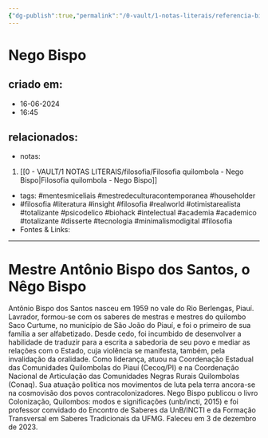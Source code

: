 ```yaml
---
{"dg-publish":true,"permalink":"/0-vault/1-notas-literais/referencia-bio/nego-bispo/","tags":["mentesmiceliais","mestredeculturacontemporanea","householder","filosofia","literatura","insight","realworld","otimistarealista","totalizante","psicodelico","biohack","intelectual","academia","academico","disserte","tecnologia","minimalismodigital"],"dgHomeLink":true,"dgShowLocalGraph":true,"dgShowFileTree":true,"dgEnableSearch":true,"noteIcon":""}
---
```


# Nego Bispo

## criado em: 
- 16-06-2024
- 16:45
## relacionados:
- notas:
1. [[0 - VAULT/1 NOTAS LITERAIS/filosofia/Filosofia quilombola - Nego Bispo\|Filosofia quilombola - Nego Bispo]]
- tags: #mentesmiceliais #mestredeculturacontemporanea #householder 
- #filosofia #literatura #insight #filosofia #realworld #otimistarealista #totalizante #psicodelico #biohack #intelectual #academia #academico #totalizante #disserte #tecnologia #minimalismodigital #filosofia
- Fontes & Links: 
---

# Mestre Antônio Bispo dos Santos, o Nêgo Bispo

Antônio Bispo dos Santos nasceu em 1959 no vale do Rio Berlengas, Piauí. Lavrador, formou-se com os saberes de mestras e mestres do quilombo Saco Curtume, no município de São João do Piauí, e foi o primeiro de sua família a ser alfabetizado. Desde cedo, foi incumbido de desenvolver a habilidade de traduzir para a escrita a sabedoria de seu povo e mediar as relações com o Estado, cuja violência se manifesta, também, pela invalidação da oralidade. Como liderança, atuou na Coordenação Estadual das Comunidades Quilombolas do Piauí (Cecoq/PI) e na Coordenação Nacional de Articulação das Comunidades Negras Rurais Quilombolas (Conaq). Sua atuação política nos movimentos de luta pela terra ancora-se na cosmovisão dos povos contracolonizadores. Nego Bispo publicou o livro Colonização, Quilombos: modos e significações (unb/incti, 2015) e foi professor convidado do Encontro de Saberes da UnB/INCTI e da Formação Transversal em Saberes Tradicionais da UFMG. Faleceu em 3 de dezembro de 2023.